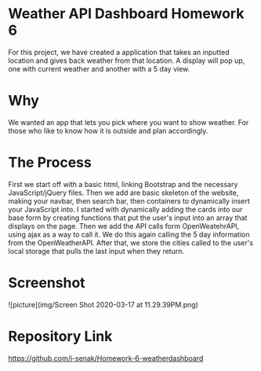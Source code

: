 # Weather API Dashboard Homework 6

For this project, we have created a application that takes an inputted location and gives back weather from that location. A display will pop up, one with current weather and another with a 5 day view. 

# Why

We wanted an app that lets you pick where you want to show weather. For those who like to know how it is outside and plan accordingly.

# The Process

First we start off with a basic html, linking Bootstrap and the necessary JavaScript/jQuery files. Then we add are basic skeleton of the website, making your navbar, then search bar, then containers to dynamically insert your JavaScript into. I started with dynamically adding the cards into our base form by creating functions that put the user's input into an array that displays on the page. Then we add the API calls form OpenWeatehrAPI, using ajax as a way to call it. We do this again calling the 5 day information from the OpenWeatherAPI. After that, we store the cities called to the user's local storage that pulls the last input when they return.

# Screenshot
![picture](img/Screen Shot 2020-03-17 at 11.29.39PM.png)

# Repository Link
https://github.com/j-senak/Homework-6-weatherdashboard

